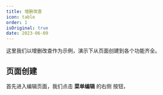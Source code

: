```yaml
---
title: 增删改查
icon: table
order: 1
isOriginal: true
date: 2023-06-09
---
```


这里我们以增删改查作为示例，演示下从页面创建到各个功能齐全。

## 页面创建

首先进入编辑页面，我们点击 **菜单编辑** 的右侧 <HopeIcon icon="plus" /> 按钮，

